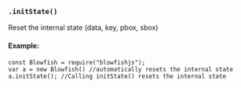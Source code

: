 ### `.initState()`
Reset the internal state (data, key, pbox, sbox)
#### Example:
```
const Blowfish = require("blowfishjs");
var a = new Blowfish() //automatically resets the internal state
a.initState(); //Calling initState() resets the internal state
```
